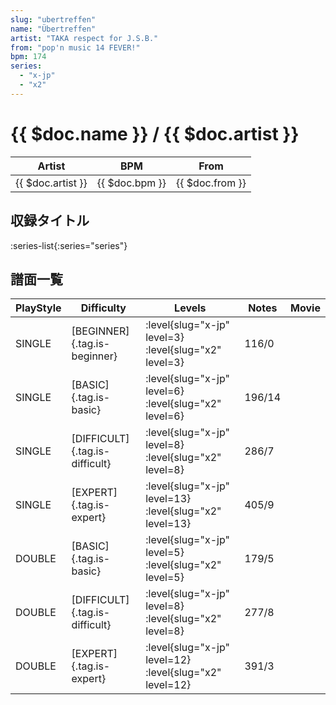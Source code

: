 ```yaml
---
slug: "ubertreffen"
name: "Übertreffen"
artist: "TAKA respect for J.S.B."
from: "pop'n music 14 FEVER!"
bpm: 174
series:
  - "x-jp"
  - "x2"
---
```


# {{ $doc.name }} / {{ $doc.artist }}

|Artist|BPM|From|
|------|---|----|
|{{ $doc.artist }}|{{ $doc.bpm }}|{{ $doc.from }}|

## 収録タイトル

:series-list{:series="series"}

## 譜面一覧

|PlayStyle|Difficulty|Levels|Notes|Movie|
|---------|----------|------|-----|-----|
|SINGLE|[BEGINNER]{.tag.is-beginner}|<div class="field is-grouped is-grouped-multiline"> :level{slug="x-jp" level=3} :level{slug="x2" level=3}</div>|116/0||
|SINGLE|[BASIC]{.tag.is-basic}|<div class="field is-grouped is-grouped-multiline"> :level{slug="x-jp" level=6} :level{slug="x2" level=6}</div>|196/14||
|SINGLE|[DIFFICULT]{.tag.is-difficult}|<div class="field is-grouped is-grouped-multiline"> :level{slug="x-jp" level=8} :level{slug="x2" level=8}</div>|286/7||
|SINGLE|[EXPERT]{.tag.is-expert}|<div class="field is-grouped is-grouped-multiline"> :level{slug="x-jp" level=13} :level{slug="x2" level=13}</div>|405/9||
|DOUBLE|[BASIC]{.tag.is-basic}|<div class="field is-grouped is-grouped-multiline"> :level{slug="x-jp" level=5} :level{slug="x2" level=5}</div>|179/5||
|DOUBLE|[DIFFICULT]{.tag.is-difficult}|<div class="field is-grouped is-grouped-multiline"> :level{slug="x-jp" level=8} :level{slug="x2" level=8}</div>|277/8||
|DOUBLE|[EXPERT]{.tag.is-expert}|<div class="field is-grouped is-grouped-multiline"> :level{slug="x-jp" level=12} :level{slug="x2" level=12}</div>|391/3||
